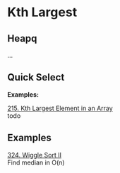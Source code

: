 # Kth Largest

## Heapq

...

## Quick Select

__Examples:__

[215. Kth Largest Element in an Array](https://leetcode.com/problems/kth-largest-element-in-an-array/)  \
todo


## Examples

[324. Wiggle Sort II](https://leetcode.com/problems/wiggle-sort-ii/)\
Find median in O(n)

